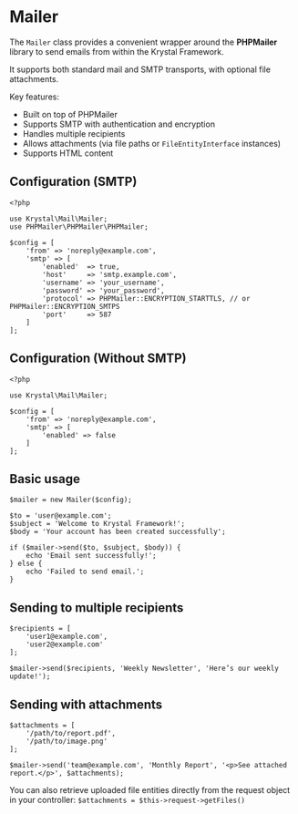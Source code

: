 Mailer
=====

The `Mailer` class provides a convenient wrapper around the **PHPMailer** library to send emails from within the Krystal Framework.  

It supports both standard mail and SMTP transports, with optional file attachments.

Key features:

-   Built on top of PHPMailer
-   Supports SMTP with authentication and encryption
-   Handles multiple recipients
-   Allows attachments (via file paths or `FileEntityInterface` instances)
-   Supports HTML content

## Configuration (SMTP)

    <?php
    
    use Krystal\Mail\Mailer;
    use PHPMailer\PHPMailer\PHPMailer;
    
    $config = [
        'from' => 'noreply@example.com',
        'smtp' => [
            'enabled'  => true,
            'host'     => 'smtp.example.com',
            'username' => 'your_username',
            'password' => 'your_password',
            'protocol' => PHPMailer::ENCRYPTION_STARTTLS, // or PHPMailer::ENCRYPTION_SMTPS
            'port'     => 587
        ]
    ];

## Configuration (Without SMTP)

    <?php
    
    use Krystal\Mail\Mailer;

    $config = [
        'from' => 'noreply@example.com',
        'smtp' => [
            'enabled' => false
        ]
    ];

## Basic usage

    $mailer = new Mailer($config);
    
    $to = 'user@example.com';
    $subject = 'Welcome to Krystal Framework!';
    $body = 'Your account has been created successfully';
    
    if ($mailer->send($to, $subject, $body)) {
        echo 'Email sent successfully!';
    } else {
        echo 'Failed to send email.';
    }


## Sending to multiple recipients

    $recipients = [
    	'user1@example.com',
    	'user2@example.com'
    ];
    
    $mailer->send($recipients, 'Weekly Newsletter', 'Here’s our weekly update!');


## Sending with attachments

    $attachments = [
        '/path/to/report.pdf',
        '/path/to/image.png'
    ];

    $mailer->send('team@example.com', 'Monthly Report', '<p>See attached report.</p>', $attachments);

You can also retrieve uploaded file entities directly from the request object in your controller: `$attachments = $this->request->getFiles()`